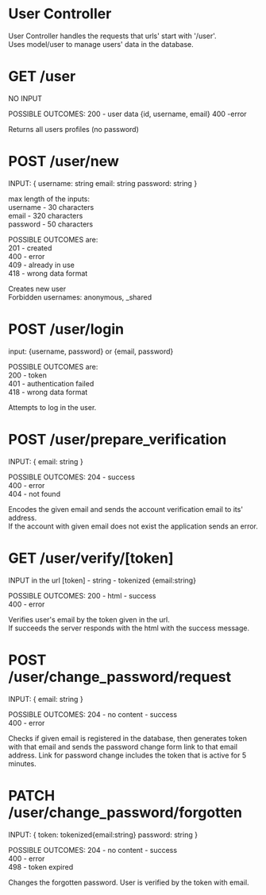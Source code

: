 # User Controller
User Controller handles the requests that urls' start with '/user'.  
Uses model/user to manage users' data in the database.  


# GET /user
NO INPUT

POSSIBLE OUTCOMES:
    200 - user data {id, username, email}
    400 -error

Returns all users profiles (no password)

# POST /user/new
INPUT: 
{
    username: string
    email: string
    password: string
}

max length of the inputs:  
    username - 30 characters  
    email - 320 characters  
    password - 50 characters  

POSSIBLE OUTCOMES are:  
    201 - created  
    400 - error  
    409 - already in use  
    418 - wrong data format  

Creates new user   
Forbidden usernames: anonymous, _shared


# POST /user/login  
input: {username, password} or {email, password}  

POSSIBLE OUTCOMES are:  
    200 - token   
    401 - authentication failed   
    418 - wrong data format   

Attempts to log in the user.    

# POST /user/prepare_verification
INPUT: 
{
    email: string
}  

POSSIBLE OUTCOMES:
    204 - success   
    400 - error   
    404 - not found  


Encodes the given email and sends the account verification email to its' address.  
If the account with given email does not exist the application sends an error.  

# GET /user/verify/[token]
INPUT in the url
    [token] - string - tokenized {email:string} 

POSSIBLE OUTCOMES:
    200 - html - success  
    400 - error

Verifies user's email by the token given in the url.  
If succeeds the server responds with the html with the success message.  

# POST /user/change_password/request
INPUT: 
{
    email: string
}

POSSIBLE OUTCOMES:
    204 - no content - success  
    400 - error


Checks if given email is registered in the database, then generates token with that email and sends the password change form link to that email address. Link for password change includes the token that is active for 5 minutes.  

# PATCH /user/change_password/forgotten
INPUT: 
{
    token: tokenized{email:string}
    password: string
}

POSSIBLE OUTCOMES:
204 - no content - success  
400 - error  
498 - token expired  


Changes the forgotten password. User is verified by the token with email.  
